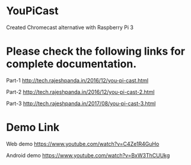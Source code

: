 # YouPiCast
Created Chromecast alternative with Raspberry Pi 3

# Please check the following links for complete documentation.

Part-1
http://tech.rajeshpanda.in/2016/12/you-pi-cast.html

Part-2
http://tech.rajeshpanda.in/2016/12/you-pi-cast-2.html

Part-3
http://tech.rajeshpanda.in/2017/08/you-pi-cast-3.html

# Demo Link

Web demo
https://www.youtube.com/watch?v=C4Ze1R4GuHo

Android demo
https://www.youtube.com/watch?v=BxW3ThCUUkg

